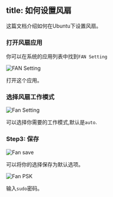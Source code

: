 title: 如何设置风扇
---

这篇文档介绍如何在Ubuntu下设置风扇。

### 打开风扇应用

你可以在系统的应用列表中找到`FAN Setting`

![FAN Setting](/linux/images/vim1/gnome_application_fan.png)

打开这个应用。

### 选择风扇工作模式

![Fan Setting](/linux/images/vim1/gnome_fan_setting.png)

可以选择你需要的工作模式,默认是`auto`.

### Step3: 保存

![Fan save](/linux/images/vim1/gnome_fan_save.png)

可以将你的选择保存为默认选项。

![Fan PSK](/linux/images/vim1/gnome_fan_psk.png)

输入`sudo`密码。
